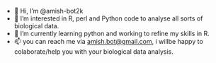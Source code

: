 - 👋 Hi, I’m @amish-bot2k
- 👀 I’m interested in R, perl and Python code to analyse all sorts of biological data.
- 🌱 I’m currently learning python and working to refine my skills in R.
- 📫 you can reach me via amish.bot@gmail.com, i willbe happy to colaborate/help you with your biological data analysis. 



